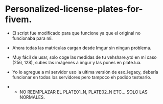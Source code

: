 # Personalized-license-plates-for-fivem.

- El script fue modificado para que funcione ya que el original no funcionaba para mi.  

- Ahora todas las matriculas cargan desde Imgur sin ningun problema.  

- Muy fácil de usar, solo coge las medidas de tu vehshare.ytd en mi caso (256, 128), subes las imágenes a imgur y las pones en plate.lua.  

- Yo lo agregue a mi servidor uso la ultima versión de esx_legacy, debería funcionar en todos los servidores pero tampoco eh podido testearlo.  

- - NO REEMPLAZAR EL PLATE01_N, PLATE02_N ETC… SOLO LAS NORMALES.
